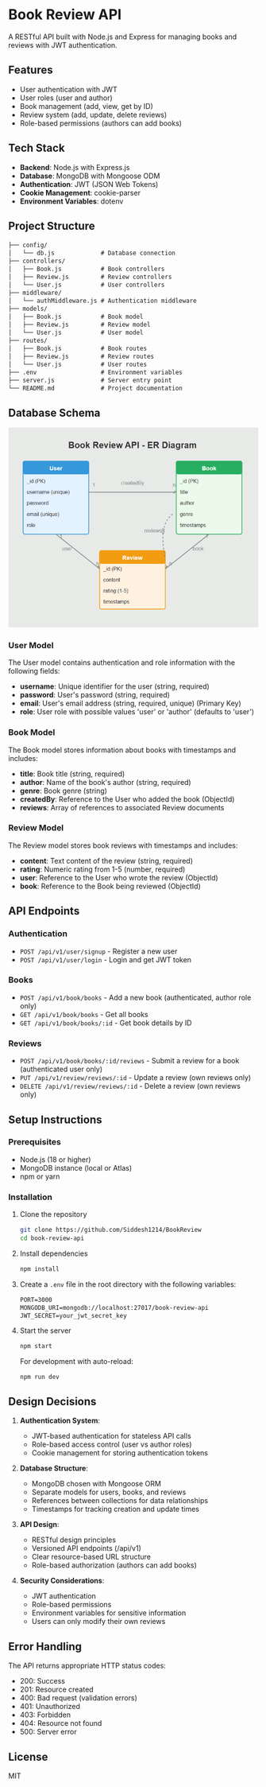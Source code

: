 # Book Review API

A RESTful API built with Node.js and Express for managing books and reviews with JWT authentication.

## Features

-   User authentication with JWT
-   User roles (user and author)
-   Book management (add, view, get by ID)
-   Review system (add, update, delete reviews)
-   Role-based permissions (authors can add books)

## Tech Stack

-   **Backend**: Node.js with Express.js
-   **Database**: MongoDB with Mongoose ODM
-   **Authentication**: JWT (JSON Web Tokens)
-   **Cookie Management**: cookie-parser
-   **Environment Variables**: dotenv

## Project Structure

```
├── config/
│   └── db.js             # Database connection
├── controllers/
│   ├── Book.js           # Book controllers
│   ├── Review.js         # Review controllers 
│   └── User.js           # User controllers
├── middleware/
│   └── authMiddleware.js # Authentication middleware
├── models/
│   ├── Book.js           # Book model
│   ├── Review.js         # Review model
│   └── User.js           # User model
├── routes/
│   ├── Book.js           # Book routes
│   ├── Review.js         # Review routes
│   └── User.js           # User routes
├── .env                  # Environment variables
├── server.js             # Server entry point
└── README.md             # Project documentation

```

## Database Schema

![Book Review API - ER Diagram](/image.png)


### User Model

The User model contains authentication and role information with the following fields:

-   **username**: Unique identifier for the user (string, required)
-   **password**: User's password (string, required)
-   **email**: User's email address (string, required, unique) (Primary Key)
-   **role**: User role with possible values 'user' or 'author' (defaults to 'user')

### Book Model

The Book model stores information about books with timestamps and includes:

-   **title**: Book title (string, required)
-   **author**: Name of the book's author (string, required)
-   **genre**: Book genre (string)
-   **createdBy**: Reference to the User who added the book (ObjectId)
-   **reviews**: Array of references to associated Review documents

### Review Model

The Review model stores book reviews with timestamps and includes:

-   **content**: Text content of the review (string, required)
-   **rating**: Numeric rating from 1-5 (number, required)
-   **user**: Reference to the User who wrote the review (ObjectId)
-   **book**: Reference to the Book being reviewed (ObjectId)

## API Endpoints

### Authentication

-   `POST /api/v1/user/signup` - Register a new user
-   `POST /api/v1/user/login` - Login and get JWT token

### Books

-   `POST /api/v1/book/books` - Add a new book (authenticated, author role only)
-   `GET /api/v1/book/books` - Get all books
-   `GET /api/v1/book/books/:id` - Get book details by ID

### Reviews

-   `POST /api/v1/book/books/:id/reviews` - Submit a review for a book (authenticated user only)
-   `PUT /api/v1/review/reviews/:id` - Update a review (own reviews only)
-   `DELETE /api/v1/review/reviews/:id` - Delete a review (own reviews only)

## Setup Instructions

### Prerequisites

-   Node.js (18 or higher)
-   MongoDB instance (local or Atlas)
-   npm or yarn

### Installation

1.  Clone the repository
    
    ```bash
    git clone https://github.com/Siddesh1214/BookReview
    cd book-review-api
    
    ```
    
2.  Install dependencies
    
    ```bash
    npm install
    
    ```
    
3.  Create a `.env` file in the root directory with the following variables:
    
    ```
    PORT=3000
    MONGODB_URI=mongodb://localhost:27017/book-review-api
    JWT_SECRET=your_jwt_secret_key
    ```
    
4.  Start the server
    
    ```bash
    npm start
    ```
    
    For development with auto-reload:
    
    ```bash
    npm run dev    
    ```
    

## Design Decisions

1.  **Authentication System**:
    
    -   JWT-based authentication for stateless API calls
    -   Role-based access control (user vs author roles)
    -   Cookie management for storing authentication tokens
2.  **Database Structure**:
    
    -   MongoDB chosen with Mongoose ORM
    -   Separate models for users, books, and reviews
    -   References between collections for data relationships
    -   Timestamps for tracking creation and update times
3.  **API Design**:
    
    -   RESTful design principles
    -   Versioned API endpoints (/api/v1)
    -   Clear resource-based URL structure
    -   Role-based authorization (authors can add books)
4.  **Security Considerations**:
    
    -   JWT authentication
    -   Role-based permissions
    -   Environment variables for sensitive information
    -   Users can only modify their own reviews

## Error Handling

The API returns appropriate HTTP status codes:

-   200: Success
-   201: Resource created
-   400: Bad request (validation errors)
-   401: Unauthorized
-   403: Forbidden
-   404: Resource not found
-   500: Server error

## License

MIT